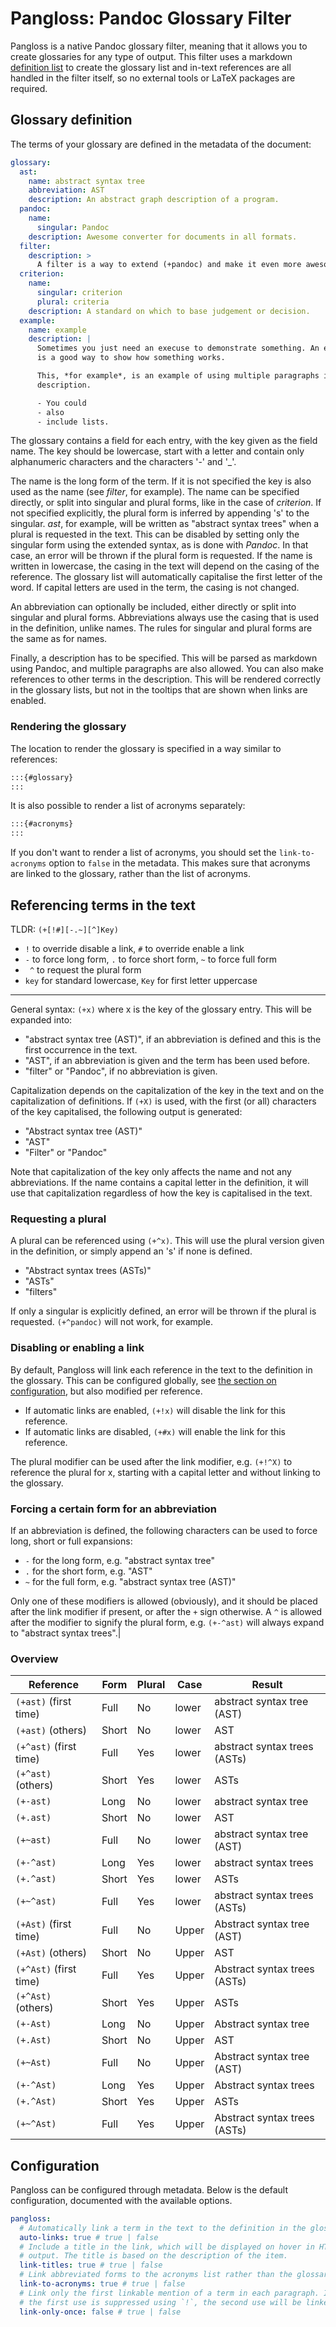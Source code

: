 # Pangloss: Pandoc Glossary Filter

Pangloss is a native Pandoc glossary filter, meaning that it allows you to create glossaries for any type of output. This filter uses a markdown [definition list](https://pandoc.org/MANUAL.html#definition-lists) to create the glossary list and in-text references are all handled in the filter itself, so no external tools or LaTeX packages are required.

## Glossary definition

The terms of your glossary are defined in the metadata of the document:

```yaml
glossary:
  ast:
    name: abstract syntax tree
    abbreviation: AST
    description: An abstract graph description of a program.
  pandoc:
    name: 
      singular: Pandoc
    description: Awesome converter for documents in all formats.
  filter:
    description: >
      A filter is a way to extend (+pandoc) and make it even more awesome.
  criterion:
    name:
      singular: criterion
      plural: criteria
    description: A standard on which to base judgement or decision.
  example:
    name: example
    description: |
      Sometimes you just need an execuse to demonstrate something. An example 
      is a good way to show how something works.

      This, *for example*, is an example of using multiple paragraphs in the 
      description.

      - You could
      - also
      - include lists.
```

The glossary contains a field for each entry, with the key given as the field name. The key should be lowercase, start with a letter and contain only alphanumeric characters and the characters '-' and '_'. 

The name is the long form of the term. If it is not specified the key is also used as the name (see *filter*, for example). The name can be specified directly, or split into singular and plural forms, like in the case of *criterion*. If not specified explicitly, the plural form is inferred by appending 's' to the singular. *ast*, for example, will be written as "abstract syntax trees" when a plural is requested in the text. This can be disabled by setting only the singular form using the extended syntax, as is done with *Pandoc*. In that case, an error will be thrown if the plural form is requested. If the name is written in lowercase, the casing in the text will depend on the casing of the reference. The glossary list will automatically capitalise the first letter of the word. If capital letters are used in the term, the casing is not changed.

An abbreviation can optionally be included, either directly or split into singular and plural forms. Abbreviations always use the casing that is used in the definition, unlike names. The rules for singular and plural forms are the same as for names.

Finally, a description has to be specified. This will be parsed as markdown using Pandoc, and multiple paragraphs are also allowed. You can also make references to other terms in the description. This will be rendered correctly in the glossary lists, but not in the tooltips that are shown when links are enabled.

### Rendering the glossary

The location to render the glossary is specified in a way similar to references:

```markdown
:::{#glossary}
:::
```

It is also possible to render a list of acronyms separately:

```markdown
:::{#acronyms}
:::
```

If you don't want to render a list of acronyms, you should set the `link-to-acronyms` option to `false` in the metadata. This makes sure that acronyms are linked to the glossary, rather than the list of acronyms.

## Referencing terms in the text

TLDR: `(+[!#][-.~][^]Key)`

- `!` to override disable a link, `#` to override enable a link
- `-` to force long form, `.` to force short form, `~` to force full form
- ` ^` to request the plural form
- `key` for standard lowercase, `Key` for first letter uppercase

---

General syntax: `(+x)` where x is the key of the glossary entry. This will be expanded into:

- "abstract syntax tree (AST)", if an abbreviation is defined and this is the first occurrence in the text.
- "AST", if an abbreviation is given and the term has been used before.
- "filter" or "Pandoc", if no abbreviation is given.

Capitalization depends on the capitalization of the key in the text and on the capitalization of definitions. If `(+X)` is used, with the first (or all) characters of the key capitalised, the following output is generated:

- "Abstract syntax tree (AST)"
- "AST"
- "Filter" or "Pandoc"

Note that capitalization of the key only affects the name and not any abbreviations. If the name contains a capital letter in the definition, it will use that capitalization regardless of how the key is capitalised in the text.

### Requesting a plural

A plural can be referenced using `(+^x)`. This will use the plural version given in the definition, or simply append an 's' if none is defined.

- "Abstract syntax trees (ASTs)"
- "ASTs"
- "filters"

If only a singular is explicitly defined, an error will be thrown if the plural is requested. `(+^pandoc)` will not work, for example.

### Disabling or enabling a link

By default, Pangloss will link each reference in the text to the definition in the glossary. This can be configured globally, see [the section on configuration](#configuration), but also modified per reference.

- If automatic links are enabled, `(+!x)` will disable the link for this reference.
- If automatic links are disabled, `(+#x)` will enable the link for this reference.

The plural modifier can be used after the link modifier, e.g. `(+!^X)` to reference the plural for x, starting with a capital letter and without linking to the glossary.

### Forcing a certain form for an abbreviation

If an abbreviation is defined, the following characters can be used to force long, short or full expansions:

- `-` for the long form, e.g. "abstract syntax tree"
- `.` for the short form, e.g. "AST"
- `~` for the full form, e.g. "abstract syntax tree (AST)"

Only one of these modifiers is allowed (obviously), and it should be placed after the link modifier if present, or after the `+` sign otherwise. A `^` is allowed after the modifier to signify the plural form, e.g. `(+-^ast)` will always expand to "abstract syntax trees".|

### Overview

| Reference              | Form  | Plural | Case  | Result                       |
| ---------------------- | ----- | ------ | ----- | ---------------------------- |
| `(+ast)` (first time)  | Full  | No     | lower | abstract syntax tree (AST)   |
| `(+ast)` (others)      | Short | No     | lower | AST                          |
| `(+^ast)` (first time) | Full  | Yes    | lower | abstract syntax trees (ASTs) |
| `(+^ast)` (others)     | Short | Yes    | lower | ASTs                         |
| `(+-ast)`              | Long  | No     | lower | abstract syntax tree         |
| `(+.ast)`              | Short | No     | lower | AST                          |
| `(+~ast)`              | Full  | No     | lower | abstract syntax tree (AST)   |
| `(+-^ast)`             | Long  | Yes    | lower | abstract syntax trees        |
| `(+.^ast)`             | Short | Yes    | lower | ASTs                         |
| `(+~^ast)`             | Full  | Yes    | lower | abstract syntax trees (ASTs) |
| `(+Ast)` (first time)  | Full  | No     | Upper | Abstract syntax tree (AST)   |
| `(+Ast)` (others)      | Short | No     | Upper | AST                          |
| `(+^Ast)` (first time) | Full  | Yes    | Upper | Abstract syntax trees (ASTs) |
| `(+^Ast)` (others)     | Short | Yes    | Upper | ASTs                         |
| `(+-Ast)`              | Long  | No     | Upper | Abstract syntax tree         |
| `(+.Ast)`              | Short | No     | Upper | AST                          |
| `(+~Ast)`              | Full  | No     | Upper | Abstract syntax tree (AST)   |
| `(+-^Ast)`             | Long  | Yes    | Upper | Abstract syntax trees        |
| `(+.^Ast)`             | Short | Yes    | Upper | ASTs                         |
| `(+~^Ast)`             | Full  | Yes    | Upper | Abstract syntax trees (ASTs) |

## Configuration

Pangloss can be configured through metadata. Below is the default configuration, documented with the available options.

```yaml
pangloss:
  # Automatically link a term in the text to the definition in the glossary.
  auto-links: true # true | false
  # Include a title in the link, which will be displayed on hover in HTML
  # output. The title is based on the description of the item.
  link-titles: true # true | false
  # Link abbreviated forms to the acronyms list rather than the glossary.
  link-to-acronyms: true # true | false
  # Link only the first linkable mention of a term in each paragraph. If 
  # the first use is suppressed using `!`, the second use will be linked, etc.
  link-only-once: false # true | false
```

